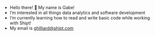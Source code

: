 - Hello there! 👋 My name is Gabe! 
- I’m interested in all things data analytics and software development
- I’m currently learning how to read and write basic code while working with Shipt!
- My email is ghilliard@shipt.com 

<!---
ghilliard/ghilliard is a ✨ special ✨ repository because its `README.md` (this file) appears on your GitHub profile.
You can click the Preview link to take a look at your changes.
--->
